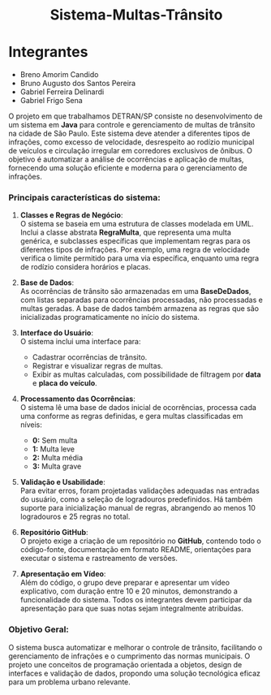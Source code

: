 <h1 align="center"> Sistema-Multas-Trânsito </h1>

# Integrantes 
- Breno Amorim Candido
- Bruno Augusto dos Santos Pereira
- Gabriel Ferreira Delinardi
- Gabriel Frigo Sena

O projeto em que trabalhamos DETRAN/SP consiste no desenvolvimento de um sistema em **Java** para controle e gerenciamento de multas de trânsito na cidade de São Paulo. Este sistema deve atender a diferentes tipos de infrações, como excesso de velocidade, desrespeito ao rodízio municipal de veículos e circulação irregular em corredores exclusivos de ônibus. O objetivo é automatizar a análise de ocorrências e aplicação de multas, fornecendo uma solução eficiente e moderna para o gerenciamento de infrações.

### Principais características do sistema:
1. **Classes e Regras de Negócio**:  
   O sistema se baseia em uma estrutura de classes modelada em UML. Inclui a classe abstrata **RegraMulta**, que representa uma multa genérica, e subclasses específicas que implementam regras para os diferentes tipos de infrações. Por exemplo, uma regra de velocidade verifica o limite permitido para uma via específica, enquanto uma regra de rodízio considera horários e placas.

2. **Base de Dados**:  
   As ocorrências de trânsito são armazenadas em uma **BaseDeDados**, com listas separadas para ocorrências processadas, não processadas e multas geradas. A base de dados também armazena as regras que são inicializadas programaticamente no início do sistema.

3. **Interface do Usuário**:  
   O sistema inclui uma interface para:
   - Cadastrar ocorrências de trânsito.
   - Registrar e visualizar regras de multas.
   - Exibir as multas calculadas, com possibilidade de filtragem por **data** e **placa do veículo**.

4. **Processamento das Ocorrências**:  
   O sistema lê uma base de dados inicial de ocorrências, processa cada uma conforme as regras definidas, e gera multas classificadas em níveis:  
      - **0:** Sem multa  
      - **1:** Multa leve  
      - **2:** Multa média  
      - **3:** Multa grave  

5. **Validação e Usabilidade**:  
   Para evitar erros, foram projetadas validações adequadas nas entradas do usuário, como a seleção de logradouros predefinidos. Há também suporte para inicialização manual de regras, abrangendo ao menos 10 logradouros e 25 regras no total.

6. **Repositório GitHub**:  
   O projeto exige a criação de um repositório no **GitHub**, contendo todo o código-fonte, documentação em formato README, orientações para executar o sistema e rastreamento de versões.

7. **Apresentação em Vídeo**:  
   Além do código, o grupo deve preparar e apresentar um vídeo explicativo, com duração entre 10 e 20 minutos, demonstrando a funcionalidade do sistema. Todos os integrantes devem participar da apresentação para que suas notas sejam integralmente atribuídas.

### Objetivo Geral:
O sistema busca automatizar e melhorar o controle de trânsito, facilitando o gerenciamento de infrações e o cumprimento das normas municipais. O projeto une conceitos de programação orientada a objetos, design de interfaces e validação de dados, propondo uma solução tecnológica eficaz para um problema urbano relevante.
